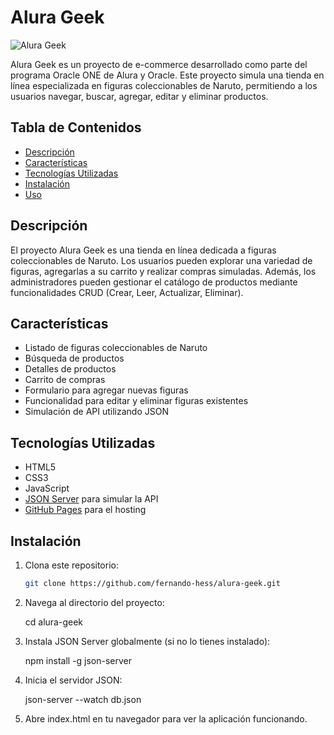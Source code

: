 # Alura Geek

![Alura Geek](https://upload.wikimedia.org/wikipedia/commons/c/c9/Naruto_logo.svg)


Alura Geek es un proyecto de e-commerce desarrollado como parte del programa Oracle ONE de Alura y Oracle. Este proyecto simula una tienda en línea especializada en figuras coleccionables de Naruto, permitiendo a los usuarios navegar, buscar, agregar, editar y eliminar productos.

## Tabla de Contenidos

- [Descripción](#descripción)
- [Características](#características)
- [Tecnologías Utilizadas](#tecnologías-utilizadas)
- [Instalación](#instalación)
- [Uso](#uso)

## Descripción

El proyecto Alura Geek es una tienda en línea dedicada a figuras coleccionables de Naruto. Los usuarios pueden explorar una variedad de figuras, agregarlas a su carrito y realizar compras simuladas. Además, los administradores pueden gestionar el catálogo de productos mediante funcionalidades CRUD (Crear, Leer, Actualizar, Eliminar).

## Características

- Listado de figuras coleccionables de Naruto
- Búsqueda de productos
- Detalles de productos
- Carrito de compras
- Formulario para agregar nuevas figuras
- Funcionalidad para editar y eliminar figuras existentes
- Simulación de API utilizando JSON

## Tecnologías Utilizadas

- HTML5
- CSS3
- JavaScript
- [JSON Server](https://github.com/typicode/json-server) para simular la API
- [GitHub Pages](https://pages.github.com/) para el hosting

## Instalación

1. Clona este repositorio:
   ```bash
   git clone https://github.com/fernando-hess/alura-geek.git

2. Navega al directorio del proyecto:

    cd alura-geek

3. Instala JSON Server globalmente (si no lo tienes instalado):

    npm install -g json-server

4. Inicia el servidor JSON:

    json-server --watch db.json

5. Abre index.html en tu navegador para ver la aplicación funcionando.
